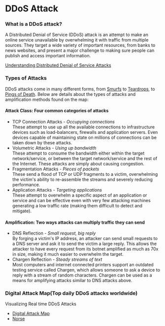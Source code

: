 # DDoS Attack

### What is a DDoS attack?
A Distributed Denial of Service (DDoS) attack is an attempt to make an online service unavailable by overwhelming it with traffic from multiple sources. They target a wide variety of important resources, from banks to news websites, and present a major challenge to making sure people can publish and access important information.  
  
[Understanding Distributed Denial of Service Attacks](https://www.youtube.com/watch?t=28&v=NogCN78XN2w)


### Types of Attacks
DDoS attacks come in many different forms, from [Smurfs](http://en.wikipedia.org/wiki/Smurf_attack) to [Teardrops](http://en.wikipedia.org/wiki/Denial-of-service_attack#Teardrop_attacks), to [Pings of Death](http://en.wikipedia.org/wiki/Ping_of_death). Below are details about the types of attacks and amplification methods found on the map:


#### Attack Class: Four common categories of attacks
- TCP Connection Attacks - *Occupying connections*  
These attempt to use up all the available connections to infrastructure devices such as load-balancers, firewalls and application servers. Even devices capable of maintaining state on millions of connections can be taken down by these attacks.
- Volumetric Attacks - *Using up bandwidth*  
These attempt to consume the bandwidth either within the target network/service, or between the target network/service and the rest of the Internet. These attacks are simply about causing congestion.
- Fragmentation Attacks - *Pieces of packets*  
These send a flood of TCP or UDP fragments to a victim, overwhelming the victim's ability to re-assemble the streams and severely reducing performance.
- Application Attacks - *Targeting applications*  
These attempt to overwhelm a specific aspect of an application or service and can be effective even with very few attacking machines generating a low traffic rate (making them difficult to detect and mitigate).


#### Amplification: Two ways attacks can multiply traffic they can send
- DNS Reflection - *Small request, big reply*  
By forging a victim's IP address, an attacker can send small requests to a DNS server and ask it to send the victim a large reply. This allows the attacker to have every request from its botnet amplified as much as 70x in size, making it much easier to overwhelm the target.
- Chargen Reflection - *Steady streams of text*  
Most computers and internet connected printers support an outdated testing service called Chargen, which allows someone to ask a device to reply with a stream of random characters. Chargen can be used as a means for amplifying attacks similar to DNS attacks above.


### Digital Attack Map(Top daily DDoS attacks worldwide)
Visualizing Real time DDoS Attacks
- [Digital Attack Map](http://www.digitalattackmap.com/#anim=1&color=0&country=ALL&list=0&time=16588&view=map:w
)
- [Norse](http://map.ipviking.com/)

